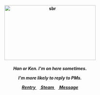 <h4 align="center">
<img src="https://64.media.tumblr.com/8eabeeb8419fda393f1d422e59302579/c5de081369e7eb34-2c/s500x750/674f6d5e9afc041502ffa66f1b6fae1a278cb25e.gifv"width="300" height="180" alt="sbr">
<br>
</h4>
<h5 align="center">
  Han or Ken. I'm on here sometimes.
<p align> I'm more likely to reply to PMs. </p>
  
<a href=https://rentry.co/kancho> Rentry </a>⠀<a href=https://steamcommunity.com/id/katocha/> Steam </a>⠀<a href=https://gantz.atabook.org> Message </a>
